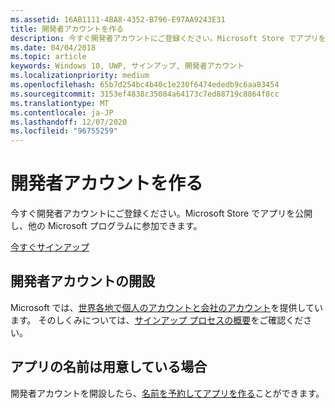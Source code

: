 ```yaml
---
ms.assetid: 16AB1111-4BA8-4352-B796-E97AA9243E31
title: 開発者アカウントを作る
description: 今すぐ開発者アカウントにご登録ください。Microsoft Store でアプリを公開し、他の Microsoft プログラムに参加できます。
ms.date: 04/04/2018
ms.topic: article
keywords: Windows 10, UWP, サインアップ, 開発者アカウント
ms.localizationpriority: medium
ms.openlocfilehash: 65b7d254bc4b40c1e230f6474ededb9c6aa83454
ms.sourcegitcommit: 3153ef4838c35084a64173c7ed88719c8864f8cc
ms.translationtype: MT
ms.contentlocale: ja-JP
ms.lasthandoff: 12/07/2020
ms.locfileid: "96755259"
---
```

# <a name="create-a-developer-account"></a>開発者アカウントを作る

今すぐ開発者アカウントにご登録ください。Microsoft Store でアプリを公開し、他の Microsoft プログラムに参加できます。

[今すぐサインアップ](https://developer.microsoft.com/store/register)

## <a name="opening-your-developer-account"></a>開発者アカウントの開設

Microsoft では、[世界各地で個人のアカウントと会社のアカウント](/windows-apps-src/publish/account-types-locations-and-fees.md)を提供しています。 そのしくみについては、[サインアップ プロセスの概要](/windows-apps-src/publish/opening-a-developer-account.md)をご確認ください。

## <a name="have-a-name-for-your-app"></a>アプリの名前は用意している場合

開発者アカウントを開設したら、[名前を予約してアプリを作る](/windows-apps-src/publish/create-your-app-by-reserving-a-name.md)ことができます。
